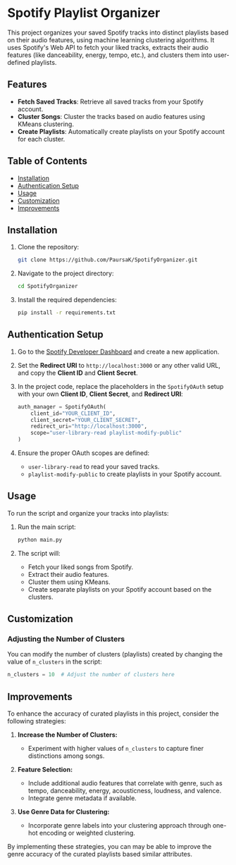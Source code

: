 # Spotify Playlist Organizer

This project organizes your saved Spotify tracks into distinct playlists based on their audio features, using machine learning clustering algorithms. It uses Spotify's Web API to fetch your liked tracks, extracts their audio features (like danceability, energy, tempo, etc.), and clusters them into user-defined playlists.

## Features
- **Fetch Saved Tracks**: Retrieve all saved tracks from your Spotify account.
- **Cluster Songs**: Cluster the tracks based on audio features using KMeans clustering.
- **Create Playlists**: Automatically create playlists on your Spotify account for each cluster.

## Table of Contents
- [Installation](#installation)
- [Authentication Setup](#authentication-setup)
- [Usage](#usage)
- [Customization](#customization)
- [Improvements](#improvements)
## Installation

1. Clone the repository:

    ```bash
    git clone https://github.com/PaursaK/SpotifyOrganizer.git
    ```

2. Navigate to the project directory:

    ```bash
    cd SpotifyOrganizer
    ```

3. Install the required dependencies:

    ```bash
    pip install -r requirements.txt
    ```

## Authentication Setup

1. Go to the [Spotify Developer Dashboard](https://developer.spotify.com/dashboard/) and create a new application.  
   
2. Set the **Redirect URI** to `http://localhost:3000` or any other valid URL, and copy the **Client ID** and **Client Secret**.

3. In the project code, replace the placeholders in the `SpotifyOAuth` setup with your own **Client ID**, **Client Secret**, and **Redirect URI**:

    ```python
    auth_manager = SpotifyOAuth(
        client_id="YOUR_CLIENT_ID",
        client_secret="YOUR_CLIENT_SECRET",
        redirect_uri="http://localhost:3000",
        scope="user-library-read playlist-modify-public"
    )
    ```

4. Ensure the proper OAuth scopes are defined:
    - `user-library-read` to read your saved tracks.
    - `playlist-modify-public` to create playlists in your Spotify account.

## Usage

To run the script and organize your tracks into playlists:

1. Run the main script:

    ```bash
    python main.py
    ```

2. The script will:
   - Fetch your liked songs from Spotify.
   - Extract their audio features.
   - Cluster them using KMeans.
   - Create separate playlists on your Spotify account based on the clusters.

## Customization

### Adjusting the Number of Clusters
You can modify the number of clusters (playlists) created by changing the value of `n_clusters` in the script:

```python
n_clusters = 10  # Adjust the number of clusters here
```

## Improvements

To enhance the accuracy of curated playlists in this project, consider the following strategies:

1. **Increase the Number of Clusters:** 
   - Experiment with higher values of `n_clusters` to capture finer distinctions among songs.

2. **Feature Selection:**
   - Include additional audio features that correlate with genre, such as tempo, danceability, energy, acousticness, loudness, and valence.
   - Integrate genre metadata if available.

3. **Use Genre Data for Clustering:**
   - Incorporate genre labels into your clustering approach through one-hot encoding or weighted clustering.

By implementing these strategies, you can may be able to improve the genre accuracy of the curated playlists based similar attributes.